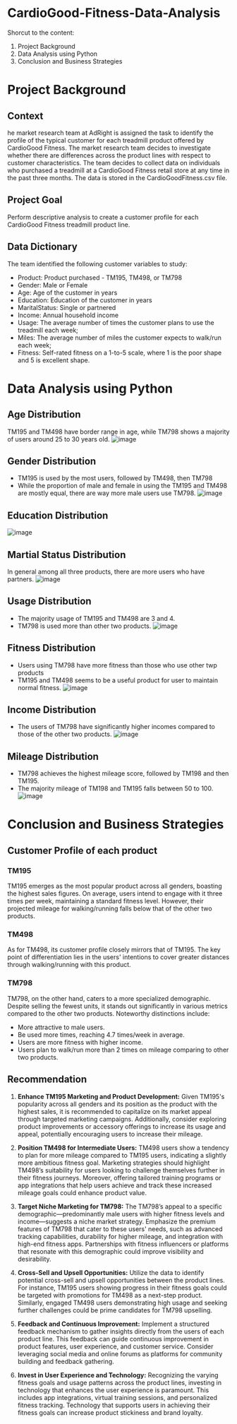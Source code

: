 # CardioGood-Fitness-Data-Analysis

Shorcut to the content:
1. Project Background
2. Data Analysis using Python
3. Conclusion and Business Strategies

# Project Background
## Context
he market research team at AdRight is assigned the task to identify the profile of the typical customer for each treadmill product offered by CardioGood Fitness. The market research team decides to investigate whether there are differences across the product lines with respect to customer characteristics. The team decides to collect data on individuals who purchased a treadmill at a CardioGood Fitness retail store at any time in the past three months. The data is stored in the CardioGoodFitness.csv file.

## Project Goal
Perform descriptive analysis to create a customer profile for each CardioGood Fitness treadmill product line.

## Data Dictionary
The team identified the following customer variables to study:

- Product: Product purchased - TM195, TM498, or TM798
- Gender: Male or Female
- Age: Age of the customer in years
- Education: Education of the customer in years
- MaritalStatus: Single or partnered
- Income: Annual household income
- Usage: The average number of times the customer plans to use the treadmill each week;
- Miles: The average number of miles the customer expects to walk/run each week;
- Fitness: Self-rated fitness on a 1-to-5 scale, where 1 is the poor shape and 5 is excellent shape.

# Data Analysis using Python

## Age Distribution
TM195 and TM498 have border range in age, while TM798 shows a majority of users around 25 to 30 years old.
![image](https://github.com/leonlin97/CardioGood-Fitness-Data-Analysis/assets/142073522/d86cccaa-a1ba-468f-93f3-23ae25f3195f)

## Gender Distribution
- TM195 is used by the most users, followed by TM498, then TM798
- While the proportion of male and female in using the TM195 and TM498 are mostly equal, there are way more male users use TM798.
![image](https://github.com/leonlin97/CardioGood-Fitness-Data-Analysis/assets/142073522/14d3ca01-5c62-4418-be70-342334b4e19a)

## Education Distribution
![image](https://github.com/leonlin97/CardioGood-Fitness-Data-Analysis/assets/142073522/57b33b24-a736-4f4d-bc08-484e9bd57faf)

## Martial Status Distribution
In general among all three products, there are more users who have partners.
![image](https://github.com/leonlin97/CardioGood-Fitness-Data-Analysis/assets/142073522/37e7079a-200d-4c02-8050-fd5bf38c9479)

## Usage Distribution
- The majority usage of TM195 and TM498 are 3 and 4.
- TM798 is used more than other two products.
![image](https://github.com/leonlin97/CardioGood-Fitness-Data-Analysis/assets/142073522/a97e7b40-5b6f-4d88-b87a-04260239eb08)

## Fitness Distribution
- Users using TM798 have more fitness than those who use other twp products
- TM195 and TM498 seems to be a useful product for user to maintain normal fitness.
![image](https://github.com/leonlin97/CardioGood-Fitness-Data-Analysis/assets/142073522/30774a93-fe4a-4153-ada3-b2e80b1d980a)

## Income Distribution
- The users of TM798 have significantly higher incomes compared to those of the other two products.
![image](https://github.com/leonlin97/CardioGood-Fitness-Data-Analysis/assets/142073522/03f75349-47be-474b-9e73-2e2937b361b9)


## Mileage Distribution
- TM798 achieves the highest mileage score, followed by TM198 and then TM195.
- The majority mileage of TM198 and TM195 falls between 50 to 100.
![image](https://github.com/leonlin97/CardioGood-Fitness-Data-Analysis/assets/142073522/23c4e8f2-73cd-407b-a5cb-ae9c96a1df40)


# Conclusion and Business Strategies

## Customer Profile of each product

### TM195

TM195 emerges as the most popular product across all genders, boasting the highest sales figures. On average, users intend to engage with it three times per week, maintaining a standard fitness level. However, their projected mileage for walking/running falls below that of the other two products.

### TM498

As for TM498, its customer profile closely mirrors that of TM195. The key point of differentiation lies in the users' intentions to cover greater distances through walking/running with this product.

### TM798
TM798, on the other hand, caters to a more specialized demographic. Despite selling the fewest units, it stands out significantly in various metrics compared to the other two products. Noteworthy distinctions include:

- More attractive to male users.
- Be used more times, reaching 4.7 times/week in average.
- Users are more fitness with higher income.
- Users plan to walk/run more than 2 times on mileage comparing to other two products.

## Recommendation

1. **Enhance TM195 Marketing and Product Development:**
Given TM195's popularity across all genders and its position as the product with the highest sales, it is recommended to capitalize on its market appeal through targeted marketing campaigns. Additionally, consider exploring product improvements or accessory offerings to increase its usage and appeal, potentially encouraging users to increase their mileage.

2. **Position TM498 for Intermediate Users:**
TM498 users show a tendency to plan for more mileage compared to TM195 users, indicating a slightly more ambitious fitness goal. Marketing strategies should highlight TM498’s suitability for users looking to challenge themselves further in their fitness journeys. Moreover, offering tailored training programs or app integrations that help users achieve and track these increased mileage goals could enhance product value.

3. **Target Niche Marketing for TM798:**
The TM798’s appeal to a specific demographic—predominantly male users with higher fitness levels and income—suggests a niche market strategy. Emphasize the premium features of TM798 that cater to these users' needs, such as advanced tracking capabilities, durability for higher mileage, and integration with high-end fitness apps. Partnerships with fitness influencers or platforms that resonate with this demographic could improve visibility and desirability.

4. **Cross-Sell and Upsell Opportunities:**
Utilize the data to identify potential cross-sell and upsell opportunities between the product lines. For instance, TM195 users showing progress in their fitness goals could be targeted with promotions for TM498 as a next-step product. Similarly, engaged TM498 users demonstrating high usage and seeking further challenges could be prime candidates for TM798 upselling.

5. **Feedback and Continuous Improvement:**
Implement a structured feedback mechanism to gather insights directly from the users of each product line. This feedback can guide continuous improvement in product features, user experience, and customer service. Consider leveraging social media and online forums as platforms for community building and feedback gathering.

6. **Invest in User Experience and Technology:**
Recognizing the varying fitness goals and usage patterns across the product lines, investing in technology that enhances the user experience is paramount. This includes app integrations, virtual training sessions, and personalized fitness tracking. Technology that supports users in achieving their fitness goals can increase product stickiness and brand loyalty.

